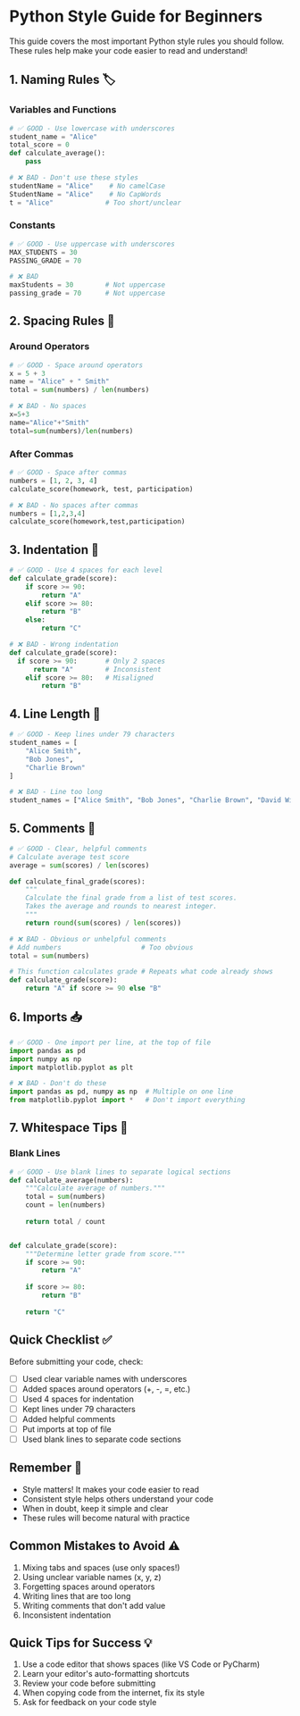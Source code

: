 # Python Style Guide for Beginners

This guide covers the most important Python style rules you should follow. These rules help make your code easier to read and understand!

## 1. Naming Rules 🏷️

### Variables and Functions
```python
# ✅ GOOD - Use lowercase with underscores
student_name = "Alice"
total_score = 0
def calculate_average():
    pass

# ❌ BAD - Don't use these styles
studentName = "Alice"    # No camelCase
StudentName = "Alice"    # No CapWords
t = "Alice"             # Too short/unclear
```

### Constants
```python
# ✅ GOOD - Use uppercase with underscores
MAX_STUDENTS = 30
PASSING_GRADE = 70

# ❌ BAD
maxStudents = 30        # Not uppercase
passing_grade = 70      # Not uppercase
```

## 2. Spacing Rules 📏

### Around Operators
```python
# ✅ GOOD - Space around operators
x = 5 + 3
name = "Alice" + " Smith"
total = sum(numbers) / len(numbers)

# ❌ BAD - No spaces
x=5+3
name="Alice"+"Smith"
total=sum(numbers)/len(numbers)
```

### After Commas
```python
# ✅ GOOD - Space after commas
numbers = [1, 2, 3, 4]
calculate_score(homework, test, participation)

# ❌ BAD - No spaces after commas
numbers = [1,2,3,4]
calculate_score(homework,test,participation)
```

## 3. Indentation 🔸

```python
# ✅ GOOD - Use 4 spaces for each level
def calculate_grade(score):
    if score >= 90:
        return "A"
    elif score >= 80:
        return "B"
    else:
        return "C"

# ❌ BAD - Wrong indentation
def calculate_grade(score):
  if score >= 90:       # Only 2 spaces
      return "A"        # Inconsistent
    elif score >= 80:   # Misaligned
        return "B"
```

## 4. Line Length 📏

```python
# ✅ GOOD - Keep lines under 79 characters
student_names = [
    "Alice Smith",
    "Bob Jones",
    "Charlie Brown"
]

# ❌ BAD - Line too long
student_names = ["Alice Smith", "Bob Jones", "Charlie Brown", "David Wilson", "Eve Johnson", "Frank Williams", "Grace Davis"]
```

## 5. Comments 💭

```python
# ✅ GOOD - Clear, helpful comments
# Calculate average test score
average = sum(scores) / len(scores)

def calculate_final_grade(scores):
    """
    Calculate the final grade from a list of test scores.
    Takes the average and rounds to nearest integer.
    """
    return round(sum(scores) / len(scores))

# ❌ BAD - Obvious or unhelpful comments
# Add numbers                    # Too obvious
total = sum(numbers)            

# This function calculates grade # Repeats what code already shows
def calculate_grade(score):
    return "A" if score >= 90 else "B"
```

## 6. Imports 📥

```python
# ✅ GOOD - One import per line, at the top of file
import pandas as pd
import numpy as np
import matplotlib.pyplot as plt

# ❌ BAD - Don't do these
import pandas as pd, numpy as np  # Multiple on one line
from matplotlib.pyplot import *   # Don't import everything
```

## 7. Whitespace Tips 📝

### Blank Lines
```python
# ✅ GOOD - Use blank lines to separate logical sections
def calculate_average(numbers):
    """Calculate average of numbers."""
    total = sum(numbers)
    count = len(numbers)
    
    return total / count


def calculate_grade(score):
    """Determine letter grade from score."""
    if score >= 90:
        return "A"
    
    if score >= 80:
        return "B"
    
    return "C"
```

## Quick Checklist ✅

Before submitting your code, check:
- [ ] Used clear variable names with underscores
- [ ] Added spaces around operators (+, -, =, etc.)
- [ ] Used 4 spaces for indentation
- [ ] Kept lines under 79 characters
- [ ] Added helpful comments
- [ ] Put imports at top of file
- [ ] Used blank lines to separate code sections

## Remember 🌟
- Style matters! It makes your code easier to read
- Consistent style helps others understand your code
- When in doubt, keep it simple and clear
- These rules will become natural with practice

## Common Mistakes to Avoid ⚠️
1. Mixing tabs and spaces (use only spaces!)
2. Using unclear variable names (x, y, z)
3. Forgetting spaces around operators
4. Writing lines that are too long
5. Writing comments that don't add value
6. Inconsistent indentation

## Quick Tips for Success 💡
1. Use a code editor that shows spaces (like VS Code or PyCharm)
2. Learn your editor's auto-formatting shortcuts
3. Review your code before submitting
4. When copying code from the internet, fix its style
5. Ask for feedback on your code style